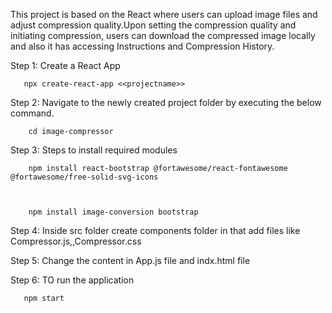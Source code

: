 This project is based on the React where users can upload image files and adjust compression quality.Upon setting the compression quality and initiating compression, users can download the compressed image locally and also it has accessing Instructions and Compression History.


Step 1: Create a React App

       npx create-react-app <<projectname>>

Step 2: Navigate to the newly created project folder by executing the below command.

        cd image-compressor

Step 3: Steps to install required modules

        npm install react-bootstrap @fortawesome/react-fontawesome @fortawesome/free-solid-svg-icons 


        
        npm install image-conversion bootstrap

Step 4: Inside src folder create components folder in that add files like Compressor.js,,Compressor.css

Step 5: Change the content in App.js file and indx.html file

Step 6: TO run the application

       npm start


       
